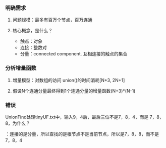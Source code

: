 ### 明确需求
1. 问题规模：最多有百万个节点，百万连通

2. 核心概念，是什么？
    - 触点：对象
    - 连接：整数对
    - 分量：connected component. 互相连接的触点的集合

### 分析增量函数
1. 增量模型：对数组的访问
union()的时间消耗[N+3, 2N+1]

2. 假设N个连通分量最终得到1个连通分量的增量函数(N+3)*(N-1)

### 错误
UnionFind处理tinyUF.txt中，输入9，4后，最后三位不是7，8，4，而是
7，8，8，为什么？

：连接的是分量，所以查找的是根节点不是当前节点，所以是7，8，8，而不是7，8，4
